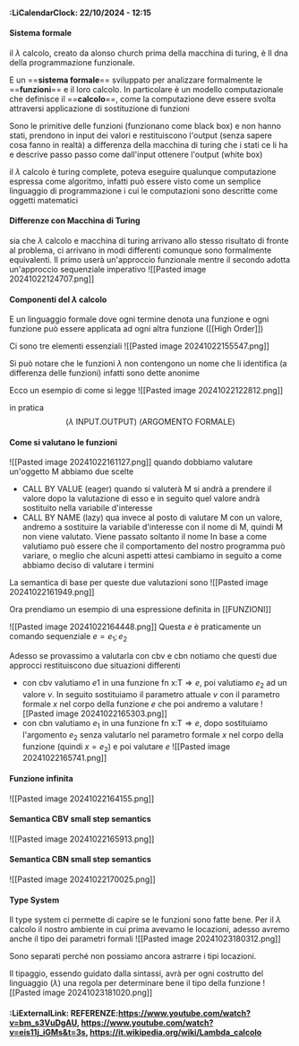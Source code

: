 #### :LiCalendarClock:  22/10/2024 - 12:15

#### Sistema formale

il $\lambda$ calcolo, creato da alonso church prima della macchina di turing, è Il dna della programmazione funzionale.

E un ==**sistema formale**== sviluppato per analizzare formalmente le ==**funzioni**== e il loro calcolo. In particolare è un modello computazionale che definisce il ==**calcolo**==, come la computazione deve essere svolta attraversi applicazione di sostituzione di funzioni

Sono le primitive delle funzioni (funzionano come black box) e non hanno stati, prendono in input dei valori e restituiscono l'output (senza sapere cosa fanno in realtà) a differenza della macchina di turing che i stati ce li ha e descrive passo passo come dall'input ottenere l'output (white box) 

il $\lambda$ calcolo è turing complete, poteva eseguire qualunque computazione espressa come algoritmo, infatti può essere visto come un semplice linguaggio di programmazione i cui le computazioni sono descritte come oggetti matematici
#### Differenze con Macchina di Turing

sia che $\lambda$ calcolo e macchina di turing arrivano allo stesso risultato di fronte al problema, ci arrivano in modi differenti comunque sono formalmente equivalenti.
Il primo userà un'approccio funzionale mentre il secondo adotta un'approccio sequenziale imperativo
![[Pasted image 20241022124707.png]]

#### Componenti del $\lambda$ calcolo
E un linguaggio formale dove ogni termine denota una funzione e ogni funzione può essere applicata ad ogni altra funzione ([[High Order]])

Ci sono tre elementi essenziali
![[Pasted image 20241022155547.png]]

Si può notare  che le funzioni $\lambda$ non contengono un nome che li identifica (a differenza delle funzioni) infatti sono dette anonime

Ecco un esempio di come si legge
![[Pasted image 20241022122812.png]]

in pratica
$$
(\lambda \text{ INPUT.OUTPUT) (ARGOMENTO FORMALE)}
$$
#### Come si valutano le funzioni

![[Pasted image 20241022161127.png]]
quando dobbiamo valutare un'oggetto M abbiamo due scelte
- CALL BY VALUE (eager)
	quando si valuterà M si andrà a prendere il valore dopo la valutazione di esso e in seguito quel valore andrà sostituito nella variabile d'interesse
- CALL BY NAME (lazy)
	qua invece al posto di valutare M con un valore, andremo a sostituire la variabile d'interesse con il nome di M, quindi M non viene valutato. Viene passato soltanto il nome
In base a come valutiamo può essere che il comportamento del nostro programma può variare, o meglio che alcuni aspetti attesi cambiamo in seguito a come abbiamo deciso di valutare i termini

La semantica di base per queste due valutazioni sono
![[Pasted image 20241022161949.png]]

Ora prendiamo un esempio di una espressione definita in [[FUNZIONI]] 

![[Pasted image 20241022164448.png]]
Questa $e$ è praticamente un comando sequenziale $e = e_1;e_2$

Adesso se provassimo a valutarla con cbv e cbn notiamo che questi due approcci restituiscono due situazioni differenti
- con cbv valutiamo $e1$ in una funzione $\text{fn x:T}\Rightarrow e$, poi valutiamo $e_2$ ad un valore $v$. In seguito sostituiamo il parametro attuale $v$ con il parametro formale $x$ nel corpo della funzione $e$ che poi andremo a valutare 
	![[Pasted image 20241022165303.png]]
- con cbn valutiamo $e_1$ in una funzione $\text{fn x:T}\Rightarrow e$, dopo sostituiamo l'argomento $e_2$ senza valutarlo nel parametro formale $x$ nel corpo della funzione (quindi $x = e_2$) e poi valutare $e$
	![[Pasted image 20241022165741.png]]
#### Funzione infinita

![[Pasted image 20241022164155.png]]

#### Semantica CBV small step semantics

![[Pasted image 20241022165913.png]]
#### Semantica CBN small step semantics

![[Pasted image 20241022170025.png]]

#### Type System

Il type system ci permette di capire se le funzioni sono fatte bene. Per il $\lambda$ calcolo il nostro ambiente in cui prima avevamo le locazioni, adesso avremo anche il tipo dei parametri formali
![[Pasted image 20241023180312.png]]

Sono separati perché non possiamo ancora astrarre i tipi locazioni.

Il tipaggio, essendo guidato dalla sintassi, avrà per ogni costrutto del linguaggio ($\lambda$) una regola per determinare bene il tipo della funzione
![[Pasted image 20241023181020.png]]
#### :LiExternalLink: REFERENZE:https://www.youtube.com/watch?v=bm_s3VuDgAU, https://www.youtube.com/watch?v=eis11j_iGMs&t=3s, https://it.wikipedia.org/wiki/Lambda_calcolo 
